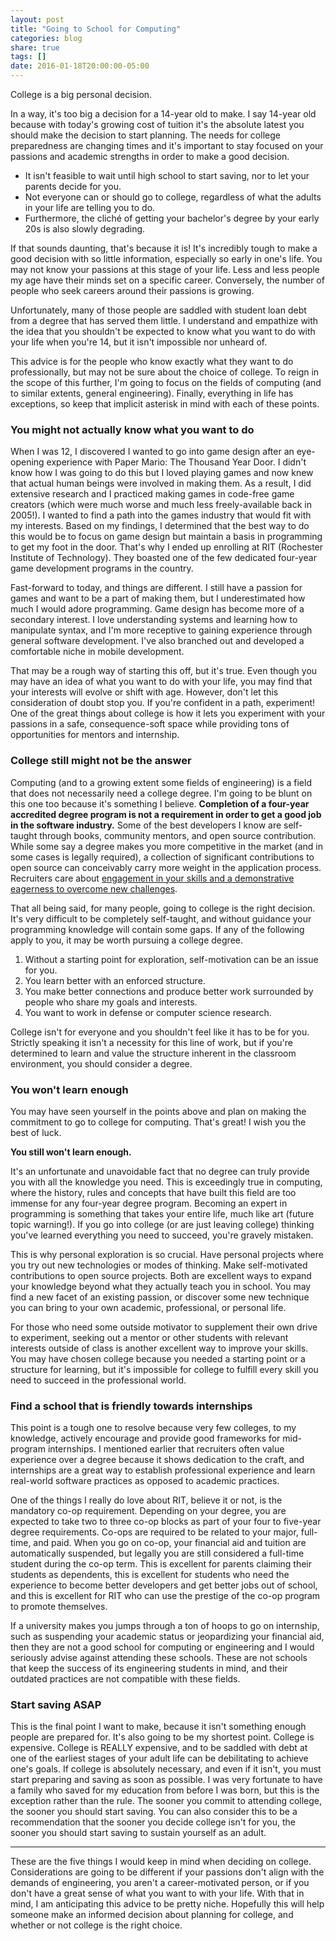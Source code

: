```yaml
---
layout: post
title: "Going to School for Computing"
categories: blog
share: true
tags: []
date: 2016-01-18T20:00:00-05:00
---
```

College is a big personal decision. 

In a way, it's too big a decision for a 14-year old to make. I say 14-year old because with today's growing cost of tuition it's the absolute latest you should make the decision to start planning. The needs for college preparedness are changing times and it's important to stay focused on your passions and academic strengths in order to make a good decision.

<!--more-->

* It isn't feasible to wait until high school to start saving, nor to let your parents decide for you. 
* Not everyone can or should go to college, regardless of what the adults in your life are telling you to do.
* Furthermore, the cliché of getting your bachelor's degree by your early 20s is also slowly degrading. 

If that sounds daunting, that's because it is! It's incredibly tough to make a good decision with so little information, especially so early in one's life. You may not know your passions at this stage of your life. Less and less people my age have their minds set on a specific career. Conversely, the number of people who seek careers around their passions is growing. 

Unfortunately, many of those people are saddled with student loan debt from a degree that has served them little. I understand and empathize with the idea that you shouldn't be expected to know what you want to do with your life when you're 14, but it isn't impossible nor unheard of. 

This advice is for the people who know exactly what they want to do professionally, but may not be sure about the choice of college. To reign in the scope of this further, I'm going to focus on the fields of computing (and to similar extents, general engineering). Finally, everything in life has exceptions, so keep that implicit asterisk in mind with each of these points. 

### You might not actually know what you want to do

When I was 12, I discovered I wanted to go into game design after an eye-opening experience with Paper Mario: The Thousand Year Door. I didn't know how I was going to do this but I loved playing games and now knew that actual human beings were involved in making them. As a result, I did extensive research and I practiced making games in code-free game creators (which were much worse and much less freely-available back in 2005!). I wanted to find a path into the games industry that would fit with my interests. Based on my findings, I determined that the best way to do this would be to focus on game design but maintain a basis in programming to get my foot in the door. That's why I ended up enrolling at RIT (Rochester Institute of Technology). They boasted one of the few dedicated four-year game development programs in the country.

Fast-forward to today, and things are different. I still have a passion for games and want to be a part of making them, but I underestimated how much I would adore programming. Game design has become more of a secondary interest. I love understanding systems and learning how to manipulate syntax, and I'm more receptive to gaining experience through general software development. I've also branched out and developed a comfortable niche in mobile development. 

That may be a rough way of starting this off, but it's true. Even though you may have an idea of what you want to do with your life, you may find that your interests will evolve or shift with age. However, don't let this consideration of doubt stop you. If you're confident in a path, experiment! One of the great things about college is how it lets you experiment with your passions in a safe, consequence-soft space while providing tons of opportunities for mentors and internship. 

### College still might not be the answer

Computing (and to a growing extent some fields of engineering) is a field that does not necessarily need a college degree. I'm going to be blunt on this one too because it's something I believe. **Completion of a four-year accredited degree program is not a requirement in order to get a good job in the software industry.** Some of the best developers I know are self-taught through books, community mentors, and open source contribution. While some say a degree makes you more competitive in the market (and in some cases is legally required), a collection of significant contributions to open source can conceivably carry more weight in the application process. Recruiters care about [engagement in your skills and a demonstrative eagerness to overcome new challenges](http://www.theguardian.com/careers/careers-blog/how-to-become-a-software-developer). 

That all being said, for many people, going to college is the right decision. It's very difficult to be completely self-taught, and without guidance your programming knowledge will contain some gaps. If any of the following apply to you, it may be worth pursuing a college degree.

1. Without a starting point for exploration, self-motivation can be an issue for you.
2. You learn better with an enforced structure.
3. You make better connections and produce better work surrounded by people who share my goals and interests.
4. You want to work in defense or computer science research.

College isn't for everyone and you shouldn't feel like it has to be for you. Strictly speaking it isn't a necessity for this line of work, but if you're determined to learn and value the structure inherent in the classroom environment, you should consider a degree. 

### You won't learn enough

You may have seen yourself in the points above and plan on making the commitment to go to college for computing. That's great! I wish you the best of luck. 

**You still won't learn enough.** 

It's an unfortunate and unavoidable fact that no degree can truly provide you with all the knowledge you need. This is exceedingly true in computing, where the history, rules and concepts that have built this field are too immense for any four-year degree program. Becoming an expert in programming is something that takes your entire life, much like art (future topic warning!). If you go into college (or are just leaving college) thinking you've learned everything you need to succeed, you're gravely mistaken.

This is why personal exploration is so crucial. Have personal projects where you try out new technologies or modes of thinking. Make self-motivated contributions to open source projects. Both are excellent ways to expand your knowledge beyond what they actually teach you in school. You may find a new facet of an existing passion, or discover some new technique you can bring to your own academic, professional, or personal life. 

For those who need some outside motivator to supplement their own drive to experiment, seeking out a mentor or other students with relevant interests outside of class is another excellent way to improve your skills. You may have chosen college because you needed a starting point or a structure for learning, but it's impossible for college to fulfill every skill you need to succeed in the professional world.

### Find a school that is friendly towards internships

This point is a tough one to resolve because very few colleges, to my knowledge, actively encourage and provide good frameworks for mid-program internships. I mentioned earlier that recruiters often value experience over a degree because it shows dedication to the craft, and internships are a great way to establish professional experience and learn real-world software practices as opposed to academic practices. 

One of the things I really do love about RIT, believe it or not, is the mandatory co-op requirement. Depending on your degree, you are expected to take two to three co-op blocks as part of your four to five-year degree requirements. Co-ops are required to be related to your major, full-time, and paid. When you go on co-op, your financial aid and tuition are automatically suspended, but legally you are still considered a full-time student during the co-op term. This is excellent for parents claiming their students as dependents, this is excellent for students who need the experience to become better developers and get better jobs out of school, and this is excellent for RIT who can use the prestige of the co-op program to promote themselves. 

If a university makes you jumps through a ton of hoops to go on internship, such as suspending your academic status or jeopardizing your financial aid, then they are not a good school for computing or engineering and I would seriously advise against attending these schools. These are not schools that keep the success of its engineering students in mind, and their outdated practices are not compatible with these fields. 

### Start saving ASAP

This is the final point I want to make, because it isn't something enough people are prepared for. It's also going to be my shortest point. College is expensive. College is REALLY expensive, and to be saddled with debt at one of the earliest stages of your adult life can be debilitating to achieve one's goals. If college is absolutely necessary, and even if it isn't, you must start preparing and saving as soon as possible. I was very fortunate to have a family who saved for my education from before I was born, but this is the exception rather than the rule. The sooner you commit to attending college, the sooner you should start saving. You can also consider this to be a recommendation that the sooner you decide college isn't for you, the sooner you should start saving to sustain yourself as an adult. 

---

These are the five things I would keep in mind when deciding on college. Considerations are going to be different if your passions don't align with the demands of engineering, you aren't a career-motivated person, or if you don't have a great sense of what you want to with your life. With that in mind, I am anticipating this advice to be pretty niche. Hopefully this will help someone make an informed decision about planning for college, and whether or not college is the right choice. 

